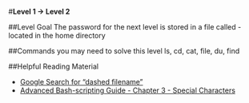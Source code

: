 #**Level 1 → Level 2**

##Level Goal
The password for the next level is stored in a file called - located in the home directory

##Commands you may need to solve this level
ls, cd, cat, file, du, find

##Helpful Reading Material
* [Google Search for “dashed filename”](https://www.google.com/search?q=dashed+filename)
* [Advanced Bash-scripting Guide - Chapter 3 - Special Characters](http://tldp.org/LDP/abs/html/special-chars.html)

